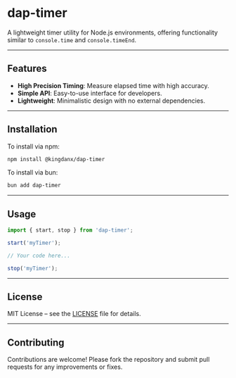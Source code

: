 # dap-timer

A lightweight timer utility for Node.js environments, offering functionality similar to `console.time` and `console.timeEnd`.

---

## Features

- **High Precision Timing**: Measure elapsed time with high accuracy.
- **Simple API**: Easy-to-use interface for developers.
- **Lightweight**: Minimalistic design with no external dependencies.

---

## Installation

To install via npm:

```bash
npm install @kingdanx/dap-timer
```

To install via bun:

```bash
bun add dap-timer
```

---

## Usage

```javascript
import { start, stop } from 'dap-timer';

start('myTimer');

// Your code here...

stop('myTimer');
```

---

## License

MIT License – see the [LICENSE](LICENSE) file for details.

---

## Contributing

Contributions are welcome! Please fork the repository and submit pull requests for any improvements or fixes.
